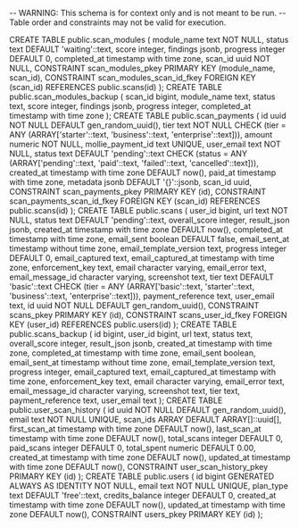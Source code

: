 -- WARNING: This schema is for context only and is not meant to be run.
-- Table order and constraints may not be valid for execution.

CREATE TABLE public.scan_modules (
  module_name text NOT NULL,
  status text DEFAULT 'waiting'::text,
  score integer,
  findings jsonb,
  progress integer DEFAULT 0,
  completed_at timestamp with time zone,
  scan_id uuid NOT NULL,
  CONSTRAINT scan_modules_pkey PRIMARY KEY (module_name, scan_id),
  CONSTRAINT scan_modules_scan_id_fkey FOREIGN KEY (scan_id) REFERENCES public.scans(id)
);
CREATE TABLE public.scan_modules_backup (
  scan_id bigint,
  module_name text,
  status text,
  score integer,
  findings jsonb,
  progress integer,
  completed_at timestamp with time zone
);
CREATE TABLE public.scan_payments (
  id uuid NOT NULL DEFAULT gen_random_uuid(),
  tier text NOT NULL CHECK (tier = ANY (ARRAY['starter'::text, 'business'::text, 'enterprise'::text])),
  amount numeric NOT NULL,
  mollie_payment_id text UNIQUE,
  user_email text NOT NULL,
  status text DEFAULT 'pending'::text CHECK (status = ANY (ARRAY['pending'::text, 'paid'::text, 'failed'::text, 'cancelled'::text])),
  created_at timestamp with time zone DEFAULT now(),
  paid_at timestamp with time zone,
  metadata jsonb DEFAULT '{}'::jsonb,
  scan_id uuid,
  CONSTRAINT scan_payments_pkey PRIMARY KEY (id),
  CONSTRAINT scan_payments_scan_id_fkey FOREIGN KEY (scan_id) REFERENCES public.scans(id)
);
CREATE TABLE public.scans (
  user_id bigint,
  url text NOT NULL,
  status text DEFAULT 'pending'::text,
  overall_score integer,
  result_json jsonb,
  created_at timestamp with time zone DEFAULT now(),
  completed_at timestamp with time zone,
  email_sent boolean DEFAULT false,
  email_sent_at timestamp without time zone,
  email_template_version text,
  progress integer DEFAULT 0,
  email_captured text,
  email_captured_at timestamp with time zone,
  enforcement_key text,
  email character varying,
  email_error text,
  email_message_id character varying,
  screenshot text,
  tier text DEFAULT 'basic'::text CHECK (tier = ANY (ARRAY['basic'::text, 'starter'::text, 'business'::text, 'enterprise'::text])),
  payment_reference text,
  user_email text,
  id uuid NOT NULL DEFAULT gen_random_uuid(),
  CONSTRAINT scans_pkey PRIMARY KEY (id),
  CONSTRAINT scans_user_id_fkey FOREIGN KEY (user_id) REFERENCES public.users(id)
);
CREATE TABLE public.scans_backup (
  id bigint,
  user_id bigint,
  url text,
  status text,
  overall_score integer,
  result_json jsonb,
  created_at timestamp with time zone,
  completed_at timestamp with time zone,
  email_sent boolean,
  email_sent_at timestamp without time zone,
  email_template_version text,
  progress integer,
  email_captured text,
  email_captured_at timestamp with time zone,
  enforcement_key text,
  email character varying,
  email_error text,
  email_message_id character varying,
  screenshot text,
  tier text,
  payment_reference text,
  user_email text
);
CREATE TABLE public.user_scan_history (
  id uuid NOT NULL DEFAULT gen_random_uuid(),
  email text NOT NULL UNIQUE,
  scan_ids ARRAY DEFAULT ARRAY[]::uuid[],
  first_scan_at timestamp with time zone DEFAULT now(),
  last_scan_at timestamp with time zone DEFAULT now(),
  total_scans integer DEFAULT 0,
  paid_scans integer DEFAULT 0,
  total_spent numeric DEFAULT 0.00,
  created_at timestamp with time zone DEFAULT now(),
  updated_at timestamp with time zone DEFAULT now(),
  CONSTRAINT user_scan_history_pkey PRIMARY KEY (id)
);
CREATE TABLE public.users (
  id bigint GENERATED ALWAYS AS IDENTITY NOT NULL,
  email text NOT NULL UNIQUE,
  plan_type text DEFAULT 'free'::text,
  credits_balance integer DEFAULT 0,
  created_at timestamp with time zone DEFAULT now(),
  updated_at timestamp with time zone DEFAULT now(),
  CONSTRAINT users_pkey PRIMARY KEY (id)
);
